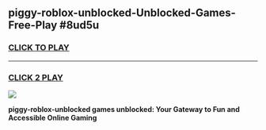 
## piggy-roblox-unblocked-Unblocked-Games-Free-Play #8ud5u
<h3>
<a href="https://us.freeplayer.one?title=piggy-roblox-unblocked&ref=9M">CLICK TO PLAY</a></h3>
<hr>

<h3>
<a href="https://us.freeplayer.one?title=piggy-roblox-unblocked&ref=9M">CLICK 2 PLAY</a>
  
</h3>

<a href="https://us.freeplayer.one?title=piggy-roblox-unblocked&ref=9M"><img src="https://clearcache.store/games.png"></a>


**piggy-roblox-unblocked games unblocked: Your Gateway to Fun and Accessible Online Gaming**
